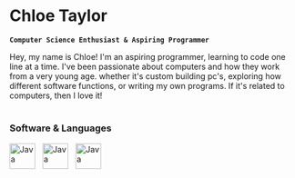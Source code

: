 # Chloe Taylor

**`Computer Science Enthusiast & Aspiring Programmer`**

Hey, my name is Chloe! I'm an aspiring programmer, learning to code one line at a time. I've been passionate about computers and how they work from a very young age. whether it's custom building pc's, exploring how different software functions, or writing my own programs. If it's related to computers, then I love it!

#

### Software & Languages

<img align="left" alt="Java" width="45px" style="padding-right:10px;" src="https://cdn.jsdelivr.net/gh/devicons/devicon@latest/icons/linux/linux-original.svg" />
<img align="left" alt="Java" width="45px" style="padding-right:10px;" src="https://cdn.jsdelivr.net/gh/devicons/devicon@latest/icons/atom/atom-original.svg" />
<img align="left" alt="Java" width="45px" style="padding-right:10px;" src="https://cdn.jsdelivr.net/gh/devicons/devicon@latest/icons/javascript/javascript-plain.svg" />
